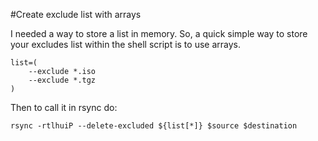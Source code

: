 #Create exclude list with arrays


I needed a way to store a list in memory.
So, a quick simple way to store your excludes
list within the shell script is to use arrays.




```
list=(
    --exclude *.iso
    --exclude *.tgz
)
```

Then to call it in rsync do:

```
rsync -rtlhuiP --delete-excluded ${list[*]} $source $destination
```